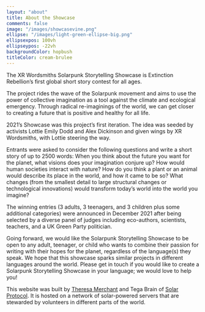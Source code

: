 ```yaml
---
layout: "about"
title: About the Showcase
comments: false
image: "/images/showcasevine.png"
ellipse: "/images/light-green-ellipse-big.png"
ellipsexpos: 100vh 
ellipseypos: -22vh
backgroundColor: hopbush
titleColor: cream-brulee
---
```

The XR Wordsmiths Solarpunk Storytelling Showcase is Extinction Rebellion’s first global short story contest for all ages.

The project rides the wave of the Solarpunk movement and aims to use the power of collective imagination as a tool against the climate and ecological emergency. Through radical re-imaginings of the world, we can get closer to creating a future that is positive and healthy for all life.

2021’s Showcase was this project’s first iteration. The idea was seeded by activists Lottie Emily Dodd and Alex Dickinson and given wings by XR Wordsmiths, with Lottie steering the way. 

Entrants were asked to consider the following questions and write a short story of up to 2500 words: When you think about the future you want for the planet, what visions does your imagination conjure up? How would human societies interact with nature? How do you think a plant or an animal would describe its place in the world, and how it came to be so? What changes (from the smallest detail to large structural changes or technological innovations) would transform today’s world into the world you imagine? 

The winning entries (3 adults, 3 teenagers, and 3 children plus some additional categories) were announced in December 2021 after being selected by a diverse panel of judges including eco-authors, scientists, teachers, and a UK Green Party politician.

Going forward, we would like the Solarpunk Storytelling Showcase to be open to any adult, teenager, or child who wants to combine their passion for writing with their hopes for the planet, regardless of the language(s) they speak. We hope that this showcase sparks similar projects in different languages around the world. Please get in touch if you would like to create a Solarpunk Storytelling Showcase in your language; we would love to help you!

This website was built by [Theresa Merchant](https://www.theresamerchant.com/) and Tega Brain of [Solar Protocol](http://solarprotocol.net/). It is hosted on a network of solar-powered servers that are stewarded by volunteers in different parts of the world.




